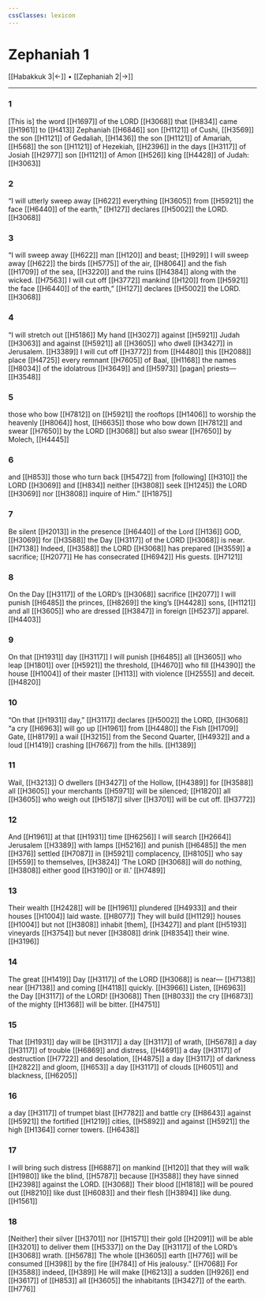 ```yaml
---
cssClasses: lexicon
---
```


# Zephaniah 1

[[Habakkuk 3|←]] • [[Zephaniah 2|→]]

---

### 1
[This is] the word [[H1697]] of the LORD [[H3068]] that [[H834]] came [[H1961]] to [[H413]] Zephaniah [[H6846]] son [[H1121]] of Cushi, [[H3569]] the son [[H1121]] of Gedaliah, [[H1436]] the son [[H1121]] of Amariah, [[H568]] the son [[H1121]] of Hezekiah, [[H2396]] in the days [[H3117]] of Josiah [[H2977]] son [[H1121]] of Amon [[H526]] king [[H4428]] of Judah: [[H3063]]

### 2
“I will utterly sweep away [[H622]] everything [[H3605]] from [[H5921]] the face [[H6440]] of the earth,” [[H127]] declares [[H5002]] the LORD. [[H3068]]

### 3
“I will sweep away [[H622]] man [[H120]] and beast; [[H929]] I will sweep away [[H622]] the birds [[H5775]] of the air, [[H8064]] and the fish [[H1709]] of the sea, [[H3220]] and the ruins [[H4384]] along with the wicked. [[H7563]] I will cut off [[H3772]] mankind [[H120]] from [[H5921]] the face [[H6440]] of the earth,” [[H127]] declares [[H5002]] the LORD. [[H3068]]

### 4
“I will stretch out [[H5186]] My hand [[H3027]] against [[H5921]] Judah [[H3063]] and against [[H5921]] all [[H3605]] who dwell [[H3427]] in Jerusalem. [[H3389]] I will cut off [[H3772]] from [[H4480]] this [[H2088]] place [[H4725]] every remnant [[H7605]] of Baal, [[H1168]] the names [[H8034]] of the idolatrous [[H3649]] and [[H5973]] [pagan] priests— [[H3548]]

### 5
those who bow [[H7812]] on [[H5921]] the rooftops [[H1406]] to worship the heavenly [[H8064]] host, [[H6635]] those who bow down [[H7812]] and swear [[H7650]] by the LORD [[H3068]] but also swear [[H7650]] by Molech, [[H4445]]

### 6
and [[H853]] those who turn back [[H5472]] from [following] [[H310]] the LORD [[H3069]] and [[H834]] neither [[H3808]] seek [[H1245]] the LORD [[H3069]] nor [[H3808]] inquire of Him.” [[H1875]]

### 7
Be silent [[H2013]] in the presence [[H6440]] of the Lord [[H136]] GOD, [[H3069]] for [[H3588]] the Day [[H3117]] of the LORD [[H3068]] is near. [[H7138]] Indeed, [[H3588]] the LORD [[H3068]] has prepared [[H3559]] a sacrifice; [[H2077]] He has consecrated [[H6942]] His guests. [[H7121]]

### 8
On the Day [[H3117]] of the LORD’s [[H3068]] sacrifice [[H2077]] I will punish [[H6485]] the princes, [[H8269]] the king’s [[H4428]] sons, [[H1121]] and all [[H3605]] who are dressed [[H3847]] in foreign [[H5237]] apparel. [[H4403]]

### 9
On that [[H1931]] day [[H3117]] I will punish [[H6485]] all [[H3605]] who leap [[H1801]] over [[H5921]] the threshold, [[H4670]] who fill [[H4390]] the house [[H1004]] of their master [[H113]] with violence [[H2555]] and deceit. [[H4820]]

### 10
“On that [[H1931]] day,” [[H3117]] declares [[H5002]] the LORD, [[H3068]] “a cry [[H6963]] will go up [[H1961]] from [[H4480]] the Fish [[H1709]] Gate, [[H8179]] a wail [[H3215]] from the Second Quarter, [[H4932]] and a loud [[H1419]] crashing [[H7667]] from the hills. [[H1389]]

### 11
Wail, [[H3213]] O dwellers [[H3427]] of the Hollow, [[H4389]] for [[H3588]] all [[H3605]] your merchants [[H5971]] will be silenced; [[H1820]] all [[H3605]] who weigh out [[H5187]] silver [[H3701]] will be cut off. [[H3772]]

### 12
And [[H1961]] at that [[H1931]] time [[H6256]] I will search [[H2664]] Jerusalem [[H3389]] with lamps [[H5216]] and punish [[H6485]] the men [[H376]] settled [[H7087]] in [[H5921]] complacency, [[H8105]] who say [[H559]] to themselves, [[H3824]] ‘The LORD [[H3068]] will do nothing, [[H3808]] either good [[H3190]] or ill.’ [[H7489]]

### 13
Their wealth [[H2428]] will be [[H1961]] plundered [[H4933]] and their houses [[H1004]] laid waste. [[H8077]] They will build [[H1129]] houses [[H1004]] but not [[H3808]] inhabit [them], [[H3427]] and plant [[H5193]] vineyards [[H3754]] but never [[H3808]] drink [[H8354]] their wine. [[H3196]]

### 14
The great [[H1419]] Day [[H3117]] of the LORD [[H3068]] is near— [[H7138]] near [[H7138]] and coming [[H4118]] quickly. [[H3966]] Listen, [[H6963]] the Day [[H3117]] of the LORD! [[H3068]] Then [[H8033]] the cry [[H6873]] of the mighty [[H1368]] will be bitter. [[H4751]]

### 15
That [[H1931]] day will be [[H3117]] a day [[H3117]] of wrath, [[H5678]] a day [[H3117]] of trouble [[H6869]] and distress, [[H4691]] a day [[H3117]] of destruction [[H7722]] and desolation, [[H4875]] a day [[H3117]] of darkness [[H2822]] and gloom, [[H653]] a day [[H3117]] of clouds [[H6051]] and blackness, [[H6205]]

### 16
a day [[H3117]] of trumpet blast [[H7782]] and battle cry [[H8643]] against [[H5921]] the fortified [[H1219]] cities, [[H5892]] and against [[H5921]] the high [[H1364]] corner towers. [[H6438]]

### 17
I will bring such distress [[H6887]] on mankind [[H120]] that they will walk [[H1980]] like the blind, [[H5787]] because [[H3588]] they have sinned [[H2398]] against the LORD. [[H3068]] Their blood [[H1818]] will be poured out [[H8210]] like dust [[H6083]] and their flesh [[H3894]] like dung. [[H1561]]

### 18
[Neither] their silver [[H3701]] nor [[H1571]] their gold [[H2091]] will be able [[H3201]] to deliver them [[H5337]] on the Day [[H3117]] of the LORD’s [[H3068]] wrath. [[H5678]] The whole [[H3605]] earth [[H776]] will be consumed [[H398]] by the fire [[H784]] of His jealousy.” [[H7068]] For [[H3588]] indeed, [[H389]] He will make [[H6213]] a sudden [[H926]] end [[H3617]] of [[H853]] all [[H3605]] the inhabitants [[H3427]] of the earth. [[H776]]

